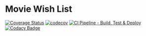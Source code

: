 # Movie Wish List

[![Coverage Status](https://coveralls.io/repos/github/mrmlb94/movie-wish-list/badge.svg?branch=master)](https://coveralls.io/github/mrmlb94/movie-wish-list?branch=master)
[![codecov](https://codecov.io/gh/mrmlb94/movie-wish-list/branch/master/graph/badge.svg)](https://codecov.io/gh/mrmlb94/movie-wish-list)
[![CI Pipeline - Build, Test & Deploy](https://github.com/mrmlb94/movie-wish-list/actions/workflows/ci.yml/badge.svg)](https://github.com/mrmlb94/movie-wish-list/actions/workflows/ci.yml)
[![Codacy Badge](https://app.codacy.com/project/badge/Grade/567792b35cd74006930b1c59926b881f)](https://app.codacy.com/gh/mrmlb94/movie-wish-list/dashboard?utm_source=gh&utm_medium=referral&utm_content=&utm_campaign=Badge_grade)